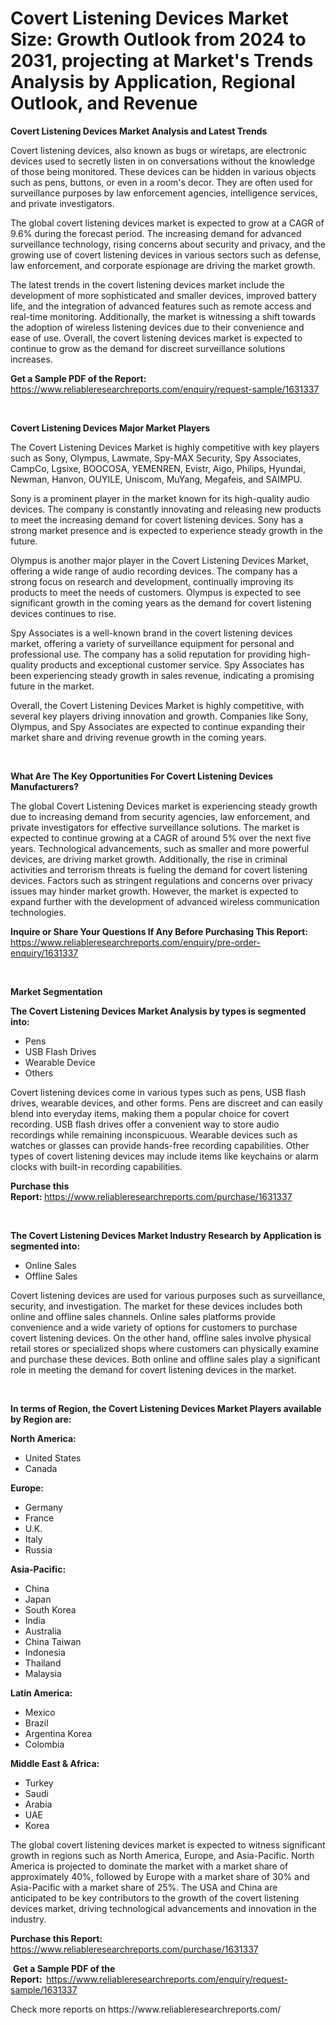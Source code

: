 <p><h1>Covert Listening Devices Market Size: Growth Outlook from 2024 to 2031, projecting at Market's Trends Analysis by Application, Regional Outlook, and Revenue</h1></p><p><strong>Covert Listening Devices Market Analysis and Latest Trends</strong></p>
<p><p>Covert listening devices, also known as bugs or wiretaps, are electronic devices used to secretly listen in on conversations without the knowledge of those being monitored. These devices can be hidden in various objects such as pens, buttons, or even in a room's decor. They are often used for surveillance purposes by law enforcement agencies, intelligence services, and private investigators.</p><p>The global covert listening devices market is expected to grow at a CAGR of 9.6% during the forecast period. The increasing demand for advanced surveillance technology, rising concerns about security and privacy, and the growing use of covert listening devices in various sectors such as defense, law enforcement, and corporate espionage are driving the market growth.</p><p>The latest trends in the covert listening devices market include the development of more sophisticated and smaller devices, improved battery life, and the integration of advanced features such as remote access and real-time monitoring. Additionally, the market is witnessing a shift towards the adoption of wireless listening devices due to their convenience and ease of use. Overall, the covert listening devices market is expected to continue to grow as the demand for discreet surveillance solutions increases.</p></p>
<p><strong>Get a Sample PDF of the Report:&nbsp;</strong> <a href="https://www.reliableresearchreports.com/enquiry/request-sample/1631337">https://www.reliableresearchreports.com/enquiry/request-sample/1631337</a></p>
<p>&nbsp;</p>
<p><strong>Covert Listening Devices Major Market Players</strong></p>
<p><p>The Covert Listening Devices Market is highly competitive with key players such as Sony, Olympus, Lawmate, Spy-MAX Security, Spy Associates, CampCo, Lgsixe, BOOCOSA, YEMENREN, Evistr, Aigo, Philips, Hyundai, Newman, Hanvon, OUYILE, Uniscom, MuYang, Megafeis, and SAIMPU.</p><p>Sony is a prominent player in the market known for its high-quality audio devices. The company is constantly innovating and releasing new products to meet the increasing demand for covert listening devices. Sony has a strong market presence and is expected to experience steady growth in the future.</p><p>Olympus is another major player in the Covert Listening Devices Market, offering a wide range of audio recording devices. The company has a strong focus on research and development, continually improving its products to meet the needs of customers. Olympus is expected to see significant growth in the coming years as the demand for covert listening devices continues to rise.</p><p>Spy Associates is a well-known brand in the covert listening devices market, offering a variety of surveillance equipment for personal and professional use. The company has a solid reputation for providing high-quality products and exceptional customer service. Spy Associates has been experiencing steady growth in sales revenue, indicating a promising future in the market.</p><p>Overall, the Covert Listening Devices Market is highly competitive, with several key players driving innovation and growth. Companies like Sony, Olympus, and Spy Associates are expected to continue expanding their market share and driving revenue growth in the coming years.</p></p>
<p>&nbsp;</p>
<p><strong>What Are The Key Opportunities For Covert Listening Devices Manufacturers?</strong></p>
<p><p>The global Covert Listening Devices market is experiencing steady growth due to increasing demand from security agencies, law enforcement, and private investigators for effective surveillance solutions. The market is expected to continue growing at a CAGR of around 5% over the next five years. Technological advancements, such as smaller and more powerful devices, are driving market growth. Additionally, the rise in criminal activities and terrorism threats is fueling the demand for covert listening devices. Factors such as stringent regulations and concerns over privacy issues may hinder market growth. However, the market is expected to expand further with the development of advanced wireless communication technologies.</p></p>
<p><strong>Inquire or Share Your Questions If Any Before Purchasing This Report:</strong> <a href="https://www.reliableresearchreports.com/enquiry/pre-order-enquiry/1631337">https://www.reliableresearchreports.com/enquiry/pre-order-enquiry/1631337</a></p>
<p>&nbsp;</p>
<p><strong>Market Segmentation</strong></p>
<p><strong>The Covert Listening Devices Market Analysis by types is segmented into:</strong></p>
<p><ul><li>Pens</li><li>USB Flash Drives</li><li>Wearable Device</li><li>Others</li></ul></p>
<p><p>Covert listening devices come in various types such as pens, USB flash drives, wearable devices, and other forms. Pens are discreet and can easily blend into everyday items, making them a popular choice for covert recording. USB flash drives offer a convenient way to store audio recordings while remaining inconspicuous. Wearable devices such as watches or glasses can provide hands-free recording capabilities. Other types of covert listening devices may include items like keychains or alarm clocks with built-in recording capabilities.</p></p>
<p><strong>Purchase this Report:&nbsp;</strong><a href="https://www.reliableresearchreports.com/purchase/1631337">https://www.reliableresearchreports.com/purchase/1631337</a></p>
<p>&nbsp;</p>
<p><strong>The Covert Listening Devices Market Industry Research by Application is segmented into:</strong></p>
<p><ul><li>Online Sales</li><li>Offline Sales</li></ul></p>
<p><p>Covert listening devices are used for various purposes such as surveillance, security, and investigation. The market for these devices includes both online and offline sales channels. Online sales platforms provide convenience and a wide variety of options for customers to purchase covert listening devices. On the other hand, offline sales involve physical retail stores or specialized shops where customers can physically examine and purchase these devices. Both online and offline sales play a significant role in meeting the demand for covert listening devices in the market.</p></p>
<p>&nbsp;</p>
<p><strong>In terms of Region, the Covert Listening Devices Market Players available by Region are:</strong></p>
<p>
    <p> <strong> North America: </strong>
        <ul>
            <li>United States</li>
            <li>Canada</li>
        </ul>
        </p> 
    <p> <strong> Europe: </strong>
        <ul>
            <li>Germany</li>
            <li>France</li>
            <li>U.K.</li>
            <li>Italy</li>
            <li>Russia</li>
        </ul>
        </p> 
    <p> <strong> Asia-Pacific: </strong>
        <ul>
            <li>China</li>
            <li>Japan</li>
            <li>South Korea</li>
            <li>India</li>
            <li>Australia</li>
            <li>China Taiwan</li>
            <li>Indonesia</li>
            <li>Thailand</li>
            <li>Malaysia</li>
        </ul>
        </p> 
    <p> <strong> Latin America: </strong>
        <ul>
            <li>Mexico</li>
            <li>Brazil</li>
            <li>Argentina Korea</li>
            <li>Colombia</li>
        </ul>
        </p> 
    <p> <strong> Middle East & Africa: </strong>
        <ul>
            <li>Turkey</li>
            <li>Saudi</li>
            <li>Arabia</li>
            <li>UAE</li>
            <li>Korea</li>
        </ul>
    </p>
    </p>
<p><p>The global covert listening devices market is expected to witness significant growth in regions such as North America, Europe, and Asia-Pacific. North America is projected to dominate the market with a market share of approximately 40%, followed by Europe with a market share of 30% and Asia-Pacific with a market share of 25%. The USA and China are anticipated to be key contributors to the growth of the covert listening devices market, driving technological advancements and innovation in the industry.</p></p>
<p><strong>Purchase this Report: </strong><a href="https://www.reliableresearchreports.com/purchase/1631337">https://www.reliableresearchreports.com/purchase/1631337</a></p>
<p>&nbsp;<strong>Get a Sample PDF of the Report:&nbsp;&nbsp;</strong><a href="https://www.reliableresearchreports.com/enquiry/request-sample/1631337">https://www.reliableresearchreports.com/enquiry/request-sample/1631337</a></p>
<p><strong></strong></p>
<p>Check more reports on https://www.reliableresearchreports.com/</p>